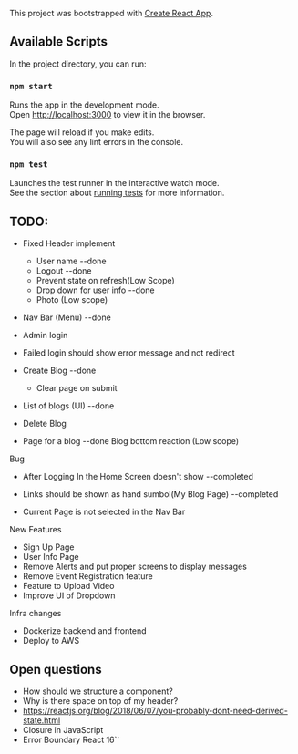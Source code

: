 This project was bootstrapped with [Create React App](https://github.com/facebook/create-react-app).

## Available Scripts

In the project directory, you can run:

### `npm start`

Runs the app in the development mode.<br>
Open [http://localhost:3000](http://localhost:3000) to view it in the browser.

The page will reload if you make edits.<br>
You will also see any lint errors in the console.

### `npm test`

Launches the test runner in the interactive watch mode.<br>
See the section about [running tests](https://facebook.github.io/create-react-app/docs/running-tests) for more information.

## TODO:

- Fixed Header implement
    - User name --done
    - Logout --done
    - Prevent state on refresh(Low Scope)
    - Drop down for user info --done
    - Photo (Low scope)

- Nav Bar (Menu) --done
- Admin login  
- Failed login should show error message and not redirect
- Create Blog  --done
	- Clear page on submit
- List of blogs (UI) --done
- Delete Blog 
- Page for a blog --done
    Blog bottom reaction (Low scope)



 Bug
- After Logging In the Home Screen doesn't show  --completed

- Links should be shown as hand sumbol(My Blog Page)  --completed

- Current Page is not selected in the Nav Bar

 New Features

- Sign Up Page
- User Info Page
- Remove Alerts and put proper screens to display messages
- Remove Event Registration feature
- Feature to Upload Video
- Improve UI of Dropdown


Infra changes
- Dockerize backend and frontend
- Deploy to AWS
    
## Open questions
- How should we structure a component?
- Why is there space on top of my header?
- https://reactjs.org/blog/2018/06/07/you-probably-dont-need-derived-state.html
- Closure in JavaScript
- Error Boundary React 16``




